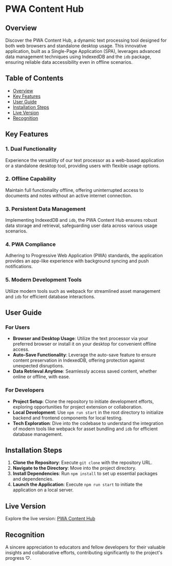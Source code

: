 # PWA Content Hub

## Overview

Discover the PWA Content Hub, a dynamic text processing tool designed for both web browsers and standalone desktop usage. This innovative application, built as a Single-Page Application (SPA), leverages advanced data management techniques using IndexedDB and the `idb` package, ensuring reliable data accessibility even in offline scenarios.

## Table of Contents

- [Overview](#overview)
- [Key Features](#key-features)
- [User Guide](#user-guide)
- [Installation Steps](#installation-steps)
- [Live Version](#live-version)
- [Recognition](#recognition)

## Key Features

### 1. Dual Functionality

Experience the versatility of our text processor as a web-based application or a standalone desktop tool, providing users with flexible usage options.

### 2. Offline Capability

Maintain full functionality offline, offering uninterrupted access to documents and notes without an active internet connection.

### 3. Persistent Data Management

Implementing IndexedDB and `idb`, the PWA Content Hub ensures robust data storage and retrieval, safeguarding user data across various usage scenarios.

### 4. PWA Compliance

Adhering to Progressive Web Application (PWA) standards, the application provides an app-like experience with background syncing and push notifications.

### 5. Modern Development Tools

Utilize modern tools such as webpack for streamlined asset management and `idb` for efficient database interactions.

## User Guide

### For Users

- **Browser and Desktop Usage**: Utilize the text processor via your preferred browser or install it on your desktop for convenient offline access.
- **Auto-Save Functionality**: Leverage the auto-save feature to ensure content preservation in IndexedDB, offering protection against unexpected disruptions.
- **Data Retrieval Anytime**: Seamlessly access saved content, whether online or offline, with ease.

### For Developers

- **Project Setup**: Clone the repository to initiate development efforts, exploring opportunities for project extension or collaboration.
- **Local Development**: Use `npm run start` in the root directory to initialize backend and frontend components for local testing.
- **Tech Exploration**: Dive into the codebase to understand the integration of modern tools like webpack for asset bundling and `idb` for efficient database management.

## Installation Steps

1. **Clone the Repository**: Execute `git clone` with the repository URL.
2. **Navigate to the Directory**: Move into the project directory.
3. **Install Dependencies**: Run `npm install` to set up essential packages and dependencies.
4. **Launch the Application**: Execute `npm run start` to initiate the application on a local server.

## Live Version

Explore the live version: [PWA Content Hub](https://content-hub-mmw18-1a3f7b5bdedd.herokuapp.com)

## Recognition

A sincere appreciation to educators and fellow developers for their valuable insights and collaborative efforts, contributing significantly to the project's progress ♡.
